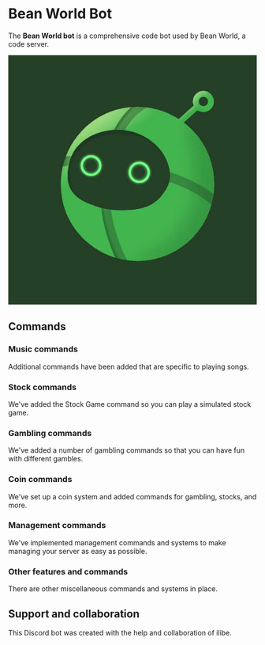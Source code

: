 # Bean World Bot

The **Bean World bot** is a comprehensive code bot used by Bean World, a code server.

![Bean World Bot](bean.jpg)

## Commands

### Music commands
Additional commands have been added that are specific to playing songs.

### Stock commands
We've added the Stock Game command so you can play a simulated stock game.

### Gambling commands
We've added a number of gambling commands so that you can have fun with different gambles.

### Coin commands
We've set up a coin system and added commands for gambling, stocks, and more.

### Management commands
We've implemented management commands and systems to make managing your server as easy as possible.

### Other features and commands
There are other miscellaneous commands and systems in place.

## Support and collaboration
This Discord bot was created with the help and collaboration of ilibe.
